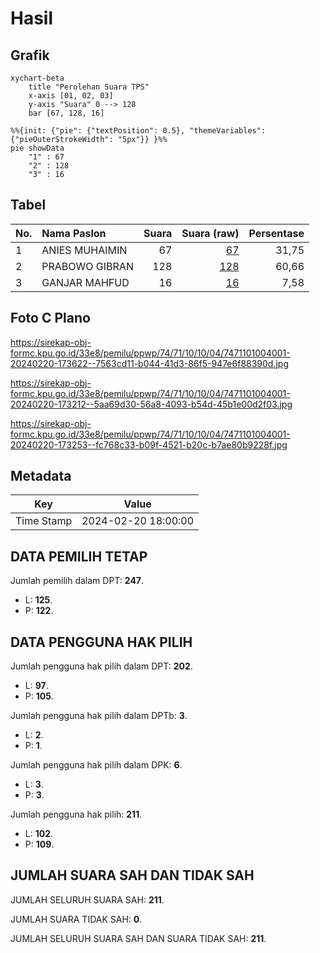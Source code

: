 # Hasil

## Grafik

```mermaid
xychart-beta
    title "Perolehan Suara TPS"
    x-axis [01, 02, 03]
    y-axis "Suara" 0 --> 128
    bar [67, 128, 16]
```

```mermaid
%%{init: {"pie": {"textPosition": 0.5}, "themeVariables": {"pieOuterStrokeWidth": "5px"}} }%%
pie showData
    "1" : 67
    "2" : 128
    "3" : 16
```

## Tabel

| No. | Nama Paslon    | Suara | Suara (raw) | Persentase |
|:--- |:-------------- | -----:| -----------:| ----------:|
| 1   | ANIES MUHAIMIN | 67    | [67][p-1]   | 31,75      |
| 2   | PRABOWO GIBRAN | 128   | [128][p-2]  | 60,66      |
| 3   | GANJAR MAHFUD  | 16    | [16][p-3]   | 7,58       |


[p-1]: https://github.com/gigit-pemilu/pemilu-2024-74-sulawesi-tenggara/blob/main/pilpres/hitung-suara/sub/74-sulawesi-tenggara/sub/71-kota-kendari/sub/10-kambu/sub/1004-lalolara/sub/001-tps/sub/paslon-1.txt
[p-2]: https://github.com/gigit-pemilu/pemilu-2024-74-sulawesi-tenggara/blob/main/pilpres/hitung-suara/sub/74-sulawesi-tenggara/sub/71-kota-kendari/sub/10-kambu/sub/1004-lalolara/sub/001-tps/sub/paslon-2.txt
[p-3]: https://github.com/gigit-pemilu/pemilu-2024-74-sulawesi-tenggara/blob/main/pilpres/hitung-suara/sub/74-sulawesi-tenggara/sub/71-kota-kendari/sub/10-kambu/sub/1004-lalolara/sub/001-tps/sub/paslon-3.txt

## Foto C Plano

https://sirekap-obj-formc.kpu.go.id/33e8/pemilu/ppwp/74/71/10/10/04/7471101004001-20240220-173622--7563cd11-b044-41d3-86f5-947e6f88390d.jpg

https://sirekap-obj-formc.kpu.go.id/33e8/pemilu/ppwp/74/71/10/10/04/7471101004001-20240220-173212--5aa69d30-56a8-4093-b54d-45b1e00d2f03.jpg

https://sirekap-obj-formc.kpu.go.id/33e8/pemilu/ppwp/74/71/10/10/04/7471101004001-20240220-173253--fc768c33-b09f-4521-b20c-b7ae80b9228f.jpg


## Metadata

| Key        | Value               |
| ---------- | ------------------- |
| Time Stamp | 2024-02-20 18:00:00 |


## DATA PEMILIH TETAP

Jumlah pemilih dalam DPT: **247**.
 * L: **125**.
 * P: **122**.

## DATA PENGGUNA HAK PILIH

Jumlah pengguna hak pilih dalam DPT: **202**.
 * L: **97**.
 * P: **105**.

Jumlah pengguna hak pilih dalam DPTb: **3**.
 * L: **2**.
 * P: **1**.

Jumlah pengguna hak pilih dalam DPK: **6**.
 * L: **3**.
 * P: **3**.

Jumlah pengguna hak pilih: **211**.
 * L: **102**.
 * P: **109**.

## JUMLAH SUARA SAH DAN TIDAK SAH

JUMLAH SELURUH SUARA SAH: **211**.

JUMLAH SUARA TIDAK SAH: **0**.

JUMLAH SELURUH SUARA SAH DAN SUARA TIDAK SAH: **211**.


